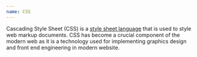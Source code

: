 ```yaml
---
name: CSS
---
```

Cascading Style Sheet (CSS) is a [style sheet language](https://en.wikipedia.org/wiki/Style_sheet_language) that is used to style web markup documents.
CSS has become a crucial component of the modern web as it is a technology used for implementing graphics design and front end engineering in modern website.
